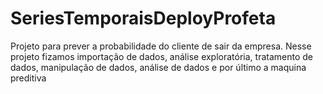 # SeriesTemporaisDeployProfeta
Projeto para prever a probabilidade do cliente de sair da empresa. Nesse projeto fizamos importação de dados, análise exploratória, tratamento de dados, manipulação de dados, análise de dados e por último a  maquina preditiva 
